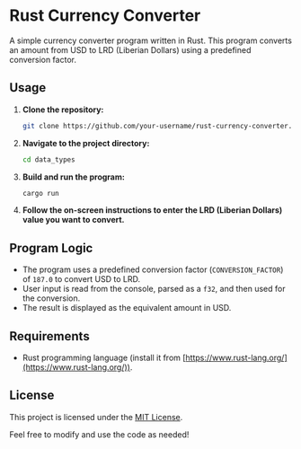# Rust Currency Converter

A simple currency converter program written in Rust. This program converts an amount from USD to LRD (Liberian Dollars) using a predefined conversion factor.

## Usage

1. **Clone the repository:**

    ```bash
    git clone https://github.com/your-username/rust-currency-converter.git
    ```

2. **Navigate to the project directory:**

    ```bash
    cd data_types
    ```

3. **Build and run the program:**

    ```bash
    cargo run
    ```

4. **Follow the on-screen instructions to enter the LRD (Liberian Dollars) value you want to convert.**

## Program Logic

- The program uses a predefined conversion factor (`CONVERSION_FACTOR`) of `187.0` to convert USD to LRD.
- User input is read from the console, parsed as a `f32`, and then used for the conversion.
- The result is displayed as the equivalent amount in USD.

## Requirements

- Rust programming language (install it from [https://www.rust-lang.org/](https://www.rust-lang.org/)).

## License

This project is licensed under the [MIT License](LICENSE).

Feel free to modify and use the code as needed!

